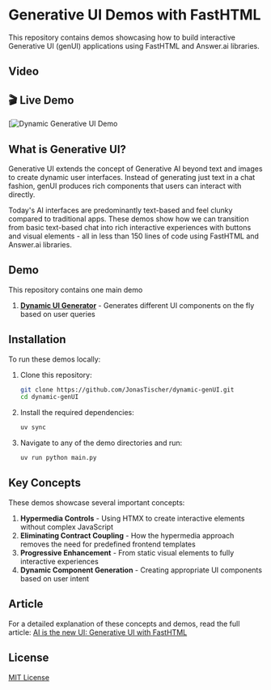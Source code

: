 # Generative UI Demos with FastHTML

This repository contains demos showcasing how to build interactive Generative UI (genUI) applications using FastHTML and Answer.ai libraries.

## Video
## 🎬 Live Demo

[![Dynamic Generative UI Demo](https://www.loom.com/share/4bf6abf7ae4a4ea48265a9dde305a6a0?sid=ef24c794-7ce4-4392-b3e1-d8d545bdb9cf)



## What is Generative UI?

Generative UI extends the concept of Generative AI beyond text and images to create dynamic user interfaces. Instead of generating just text in a chat fashion, genUI produces rich components that users can interact with directly.

Today's AI interfaces are predominantly text-based and feel clunky compared to traditional apps. These demos show how we can transition from basic text-based chat into rich interactive experiences with buttons and visual elements - all in less than 150 lines of code using FastHTML and Answer.ai libraries.

## Demo

This repository contains one main demo

1. [**Dynamic UI Generator**](https://github.com/kafkasl/genUI/tree/main/dynamic_ui) - Generates different UI components on the fly based on user queries

## Installation

To run these demos locally:

1. Clone this repository:
   ```bash
   git clone https://github.com/JonasTischer/dynamic-genUI.git
   cd dynamic-genUI
   ```

2. Install the required dependencies:
   ```bash
   uv sync
   ```

3. Navigate to any of the demo directories and run:
   ```bash
   uv run python main.py
   ```

## Key Concepts

These demos showcase several important concepts:

1. **Hypermedia Controls** - Using HTMX to create interactive elements without complex JavaScript
2. **Eliminating Contract Coupling** - How the hypermedia approach removes the need for predefined frontend templates
3. **Progressive Enhancement** - From static visual elements to fully interactive experiences
4. **Dynamic Component Generation** - Creating appropriate UI components based on user intent

## Article

For a detailed explanation of these concepts and demos, read the full article: [AI is the new UI: Generative UI with FastHTML](https://kafkasl.github.io/genui-post.html)


## License

[MIT License](LICENSE)
